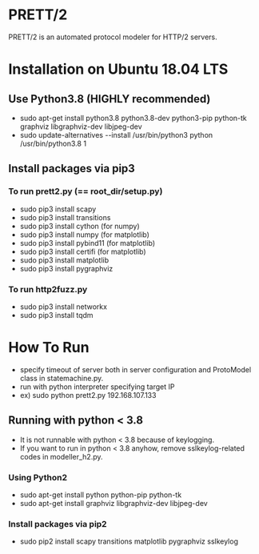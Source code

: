 PRETT/2
=============

PRETT/2 is an automated protocol modeler for HTTP/2 servers.

# Installation on Ubuntu 18.04 LTS
## Use Python3.8 (HIGHLY recommended)
- sudo apt-get install python3.8 python3.8-dev python3-pip python-tk graphviz libgraphviz-dev libjpeg-dev
- sudo update-alternatives --install /usr/bin/python3 python /usr/bin/python3.8 1
## Install packages via pip3
### To run prett2.py (== root_dir/setup.py)
- sudo pip3 install scapy 
- sudo pip3 install transitions
- sudo pip3 install cython (for numpy) 
- sudo pip3 install numpy (for matplotlib) 
- sudo pip3 install pybind11 (for matplotlib)
- sudo pip3 install certifi (for matplotlib)
- sudo pip3 install matplotlib 
- sudo pip3 install pygraphviz
### To run http2fuzz.py
- sudo pip3 install networkx
- sudo pip3 install tqdm

# How To Run
- specify timeout of server both in server configuration and ProtoModel class in statemachine.py.
- run with python interpreter specifying target IP
- ex) sudo python prett2.py 192.168.107.133

## Running with python < 3.8
- It is not runnable with python < 3.8 because of keylogging.
- If you want to run in python < 3.8 anyhow, remove sslkeylog-related codes in modeller_h2.py.
### Using Python2
- sudo apt-get install python python-pip python-tk 
- sudo apt-get install graphviz libgraphviz-dev libjpeg-dev
### Install packages via pip2
- sudo pip2 install scapy transitions matplotlib pygraphviz sslkeylog
